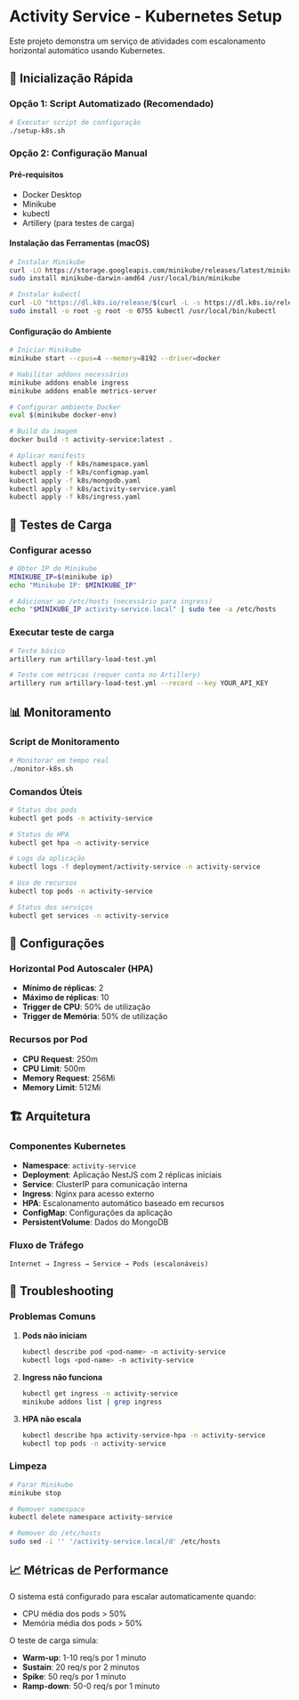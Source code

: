 # Activity Service - Kubernetes Setup

Este projeto demonstra um serviço de atividades com escalonamento horizontal automático usando Kubernetes.

## 🚀 Inicialização Rápida

### Opção 1: Script Automatizado (Recomendado)
```bash
# Executar script de configuração
./setup-k8s.sh
```

### Opção 2: Configuração Manual

#### Pré-requisitos
- Docker Desktop
- Minikube
- kubectl
- Artillery (para testes de carga)

#### Instalação das Ferramentas (macOS)
```bash
# Instalar Minikube
curl -LO https://storage.googleapis.com/minikube/releases/latest/minikube-darwin-amd64
sudo install minikube-darwin-amd64 /usr/local/bin/minikube

# Instalar kubectl
curl -LO "https://dl.k8s.io/release/$(curl -L -s https://dl.k8s.io/release/stable.txt)/bin/darwin/amd64/kubectl"
sudo install -o root -g root -m 0755 kubectl /usr/local/bin/kubectl
```

#### Configuração do Ambiente
```bash
# Iniciar Minikube
minikube start --cpus=4 --memory=8192 --driver=docker

# Habilitar addons necessários
minikube addons enable ingress
minikube addons enable metrics-server

# Configurar ambiente Docker
eval $(minikube docker-env)

# Build da imagem
docker build -t activity-service:latest .

# Aplicar manifests
kubectl apply -f k8s/namespace.yaml
kubectl apply -f k8s/configmap.yaml
kubectl apply -f k8s/mongodb.yaml
kubectl apply -f k8s/activity-service.yaml
kubectl apply -f k8s/ingress.yaml
```

## 🧪 Testes de Carga

### Configurar acesso
```bash
# Obter IP do Minikube
MINIKUBE_IP=$(minikube ip)
echo "Minikube IP: $MINIKUBE_IP"

# Adicionar ao /etc/hosts (necessário para ingress)
echo "$MINIKUBE_IP activity-service.local" | sudo tee -a /etc/hosts
```

### Executar teste de carga
```bash
# Teste básico
artillery run artillary-load-test.yml

# Teste com métricas (requer conta no Artillery)
artillery run artillary-load-test.yml --record --key YOUR_API_KEY
```

## 📊 Monitoramento

### Script de Monitoramento
```bash
# Monitorar em tempo real
./monitor-k8s.sh
```

### Comandos Úteis
```bash
# Status dos pods
kubectl get pods -n activity-service

# Status do HPA
kubectl get hpa -n activity-service

# Logs da aplicação
kubectl logs -f deployment/activity-service -n activity-service

# Uso de recursos
kubectl top pods -n activity-service

# Status dos serviços
kubectl get services -n activity-service
```

## 🔧 Configurações

### Horizontal Pod Autoscaler (HPA)
- **Mínimo de réplicas**: 2
- **Máximo de réplicas**: 10
- **Trigger de CPU**: 50% de utilização
- **Trigger de Memória**: 50% de utilização

### Recursos por Pod
- **CPU Request**: 250m
- **CPU Limit**: 500m
- **Memory Request**: 256Mi
- **Memory Limit**: 512Mi

## 🏗️ Arquitetura

### Componentes Kubernetes
- **Namespace**: `activity-service`
- **Deployment**: Aplicação NestJS com 2 réplicas iniciais
- **Service**: ClusterIP para comunicação interna
- **Ingress**: Nginx para acesso externo
- **HPA**: Escalonamento automático baseado em recursos
- **ConfigMap**: Configurações da aplicação
- **PersistentVolume**: Dados do MongoDB

### Fluxo de Tráfego
```
Internet → Ingress → Service → Pods (escalonáveis)
```

## 🐛 Troubleshooting

### Problemas Comuns

1. **Pods não iniciam**
   ```bash
   kubectl describe pod <pod-name> -n activity-service
   kubectl logs <pod-name> -n activity-service
   ```

2. **Ingress não funciona**
   ```bash
   kubectl get ingress -n activity-service
   minikube addons list | grep ingress
   ```

3. **HPA não escala**
   ```bash
   kubectl describe hpa activity-service-hpa -n activity-service
   kubectl top pods -n activity-service
   ```

### Limpeza
```bash
# Parar Minikube
minikube stop

# Remover namespace
kubectl delete namespace activity-service

# Remover do /etc/hosts
sudo sed -i '' '/activity-service.local/d' /etc/hosts
```

## 📈 Métricas de Performance

O sistema está configurado para escalar automaticamente quando:
- CPU média dos pods > 50%
- Memória média dos pods > 50%

O teste de carga simula:
- **Warm-up**: 1-10 req/s por 1 minuto
- **Sustain**: 20 req/s por 2 minutos  
- **Spike**: 50 req/s por 1 minuto
- **Ramp-down**: 50-0 req/s por 1 minuto

